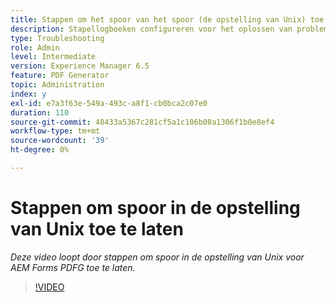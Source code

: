 ```yaml
---
title: Stappen om het spoor van het spoor (de opstelling van Unix) toe te laten
description: Stapellogboeken configureren voor het oplossen van problemen met PDF Generator
type: Troubleshooting
role: Admin
level: Intermediate
version: Experience Manager 6.5
feature: PDF Generator
topic: Administration
index: y
exl-id: e7a3f63e-549a-493c-a8f1-cb0bca2c07e0
duration: 110
source-git-commit: 48433a5367c281cf5a1c106b08a1306f1b0e8ef4
workflow-type: tm+mt
source-wordcount: '39'
ht-degree: 0%

---
```


# Stappen om spoor in de opstelling van Unix toe te laten

*Deze video loopt door stappen om spoor in de opstelling van Unix voor AEM Forms PDFG toe te laten.*

>[!VIDEO](https://video.tv.adobe.com/v/335525?quality=12&learn=on)
